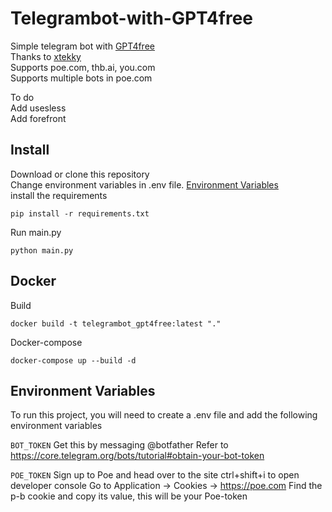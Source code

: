 # Telegrambot-with-GPT4free
Simple telegram bot with [GPT4free](https://github.com/xtekky/gpt4free)   
Thanks to [xtekky](https://github.com/xtekky)  
Supports poe.com, thb.ai, you.com   
Supports multiple bots in poe.com   

   
To do   
Add usesless   
Add forefront    

## Install


Download or clone this repository   
Change environment variables in .env file. [Environment Variables](#environment-variables)   
install the requirements    
```
pip install -r requirements.txt
```
Run main.py
```
python main.py
```
## Docker
Build
```
docker build -t telegrambot_gpt4free:latest "." 
```
Docker-compose
```
docker-compose up --build -d
```



## Environment Variables

To run this project, you will need to create a .env file and add the following environment variables   

`BOT_TOKEN`
Get this by messaging @botfather Refer to https://core.telegram.org/bots/tutorial#obtain-your-bot-token

`POE_TOKEN`
Sign up to Poe and head over to the site
ctrl+shift+i to open developer console
Go to Application -> Cookies -> https://poe.com
Find the p-b cookie and copy its value, this will be your Poe-token

